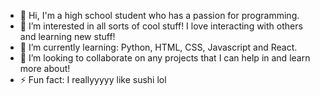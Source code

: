 - 👋 Hi, I'm a high school student who has a passion for programming.
- 👀 I’m interested in all sorts of cool stuff! I love interacting with others and learning new stuff!
- 🌱 I’m currently learning: Python, HTML, CSS, Javascript and React.
- 💞️ I’m looking to collaborate on any projects that I can help in and learn more about!
- ⚡ Fun fact: I reallyyyyy like sushi lol
  

<!---
LunarLuxx/LunarLuxx is a ✨ special ✨ repository because its `README.md` (this file) appears on your GitHub profile.
You can click the Preview link to take a look at your changes.
--->
